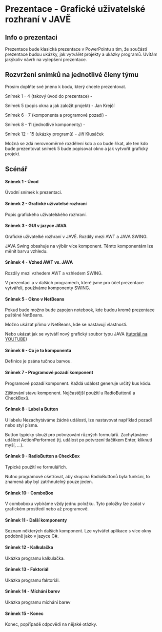 # Prezentace - Grafické uživatelské rozhraní v JAVĚ
## Info o prezentaci
Prezentace bude klasická prezentace v PowerPointu s tím, že součástí prezentace budou ukázky, jak vytvářet projekty a ukázky programů. Uvítám jakýkoliv návrh na vylepšení prezentace.

## Rozvržení snímků na jednotlivé členy týmu
Prosím doplňte své jméno k bodu, který chcete prezentovat.

Snímek 1 - 4  (takový úvod do prezentace) -

Snímek 5 (popis okna a jak založit projekt) - Jan Krejčí

Snímek 6 - 7 (komponenta a programové pozadí) -

Snímek 8 - 11 (jednotlivé komponenty) -

Snímek 12 - 15 (ukázky programů) - Jiří Klusáček

Možná se zdá nerovnoměrné rozdělení kdo a co bude říkat, ale ten kdo bude prezentovat snímek 5 bude popisovat okno a jak vytvořit grafický projekt.
## Scénář
#### Snímek 1 - Úvod
Úvodní snímek k prezentaci.
#### Snímek 2 - Grafické uživatelsé rozhraní
Popis grafického uživatelského rozhraní.
#### Snímek 3 - GUI v jazyce JAVA
Grafické uživatelké rozhraní v JAVĚ. Rozdíly mezi AWT a JAVA SWING.

JAVA Swing obsahuje na výběr více komponent. Těmto komponentám lze měnit barvu vzhledu.
#### Snímek 4 - Vzhed AWT vs. JAVA
Rozdíly mezi vzhedem AWT a vzhledem SWING.

V prezentaci a v dalších programech, které jsme pro účel prezentace vytvářeli, používáme komponenty SWING.
#### Snímek 5 - Okno v NetBeans
Pokud bude možno bude zapojen notebook, kde budou kromě prezentace puštěné NetBeans.

Možno ukázat přímo v NetBeans, kde se nastavují vlastnosti.

Nebo ukázat jak se vytváří nový grafický soubor typu JAVA ([tutoriál na YOUTUBE](https://www.youtube.com/watch?v=LFr06ZKIpSM))
#### Snímek 6 - Co je to komponenta
Definice je psána tučnou barvou.
#### Snímek 7 - Programové pozadí komponent
Programové pozadí komponent. Každá událost generuje určitý kus kódu.

Zjištování stavu komponent. Nejčastější použití u RadioButtonů a CheckBoxů.
#### Snímek 8 - Label a Button
U labelu Nezachytáváme žádné události, lze nastavovat například pozadí nebo styl písma.

Button typicky slouží pro potvrzování různých formulářů. Zachytáváme událost ActionPerformed (tj. událost po potvrzení tlačítkem Enter, kliknutí myší, ...).
#### Snímek 9 - RadioButton a CheckBox
Typické použití ve formulářích.

Nutno programově ošetřovat, aby skupina RadioButtonů byla funkční, to znamená aby byl zatrhnutelný pouze jeden.
#### Snímek 10 - ComboBox
V comboboxu vybíráme vždy jednu položku. Tyto položky lze zadat v grafickém  prostředí nebo až programově.
#### Snímek 11 - Další komponenty
Seznam některých dalších komponent. Lze vytvářet aplikace s více okny podobně jako v jazyce C#.
#### Snímek 12 - Kalkulačka
Ukázka programu kalkulačka.
#### Snímek 13 - Faktoriál
Ukázka programu faktoriál.
#### Snímek 14 - Míchání barev
Ukázka programu míchání barev
#### Snímek 15 - Konec
Konec, popřípadě odpovědi na nějaké otázky.

